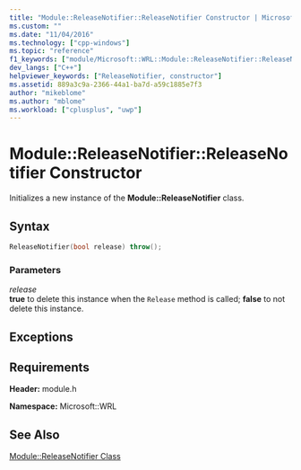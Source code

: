 ```yaml
---
title: "Module::ReleaseNotifier::ReleaseNotifier Constructor | Microsoft Docs"
ms.custom: ""
ms.date: "11/04/2016"
ms.technology: ["cpp-windows"]
ms.topic: "reference"
f1_keywords: ["module/Microsoft::WRL::Module::ReleaseNotifier::ReleaseNotifier"]
dev_langs: ["C++"]
helpviewer_keywords: ["ReleaseNotifier, constructor"]
ms.assetid: 889a3c9a-2366-44a1-ba7d-a59c1885e7f3
author: "mikeblome"
ms.author: "mblome"
ms.workload: ["cplusplus", "uwp"]
---
```

# Module::ReleaseNotifier::ReleaseNotifier Constructor

Initializes a new instance of the **Module::ReleaseNotifier** class.

## Syntax

```cpp
ReleaseNotifier(bool release) throw();
```

### Parameters

*release*  
**true** to delete this instance when the `Release` method is called; **false** to not delete this instance.

## Exceptions

## Requirements

**Header:** module.h

**Namespace:** Microsoft::WRL

## See Also

[Module::ReleaseNotifier Class](../windows/module-releasenotifier-class.md)